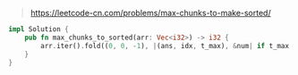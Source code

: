 > https://leetcode-cn.com/problems/max-chunks-to-make-sorted/

``` rust
impl Solution {
    pub fn max_chunks_to_sorted(arr: Vec<i32>) -> i32 {
        arr.iter().fold((0, 0, -1), |(ans, idx, t_max), &num| if t_max.max(num) == idx { (ans + 1, idx + 1, t_max.max(num)) } else { (ans, idx + 1, t_max.max(num))}).0
    }
}
```